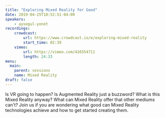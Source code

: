 ```yaml
---
title: "Exploring Mixed Reality for Good"
date: 2019-04-25T18:52:51-04:00
speakers:
    - aysegul-yonet
recordings:
    crowdcast:
        url: https://www.crowdcast.io/e/exploring-mixed-reality
        start_time: 02:39
    vimeo:
        url: https://vimeo.com/416554711
        length: 24:33
menu:
  main:
    parent: sessions
    name: Mixed Reality
draft: false
---
```


Is VR going to happen? Is Augmented Reality just a buzzword? What is this Mixed Reality anyway? What can Mixed Reality offer that other mediums can't? Join us if you are wondering what good can Mixed Reality technologies achieve and how to get started creating them.